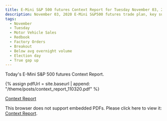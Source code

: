 ```yaml
---
title: E-Mini S&P 500 futures Context Report for Tuesday November 03, 2020
description: November 03, 2020 E-Mini S&P500 futures trade plan, key support and resistance zones, and volatility analysis.
tags:
  - November
  - Tuesday
  - Motor Vehicle Sales
  - Redbook 
  - Factory Orders 
  - Breakout
  - Below avg overnight volume
  - Election day
  - True gap up
---
```


Today's E-Mini S&P 500 futures Context Report.

{% assign pdfUrl = site.baseurl | append: "/theme/posts/context_report_110320.pdf" %}

<a href="{{pdfUrl}}">Context Report</a>

<object data="{{pdfUrl}}" type="application/pdf" width="700px" height="700px">
    <p>This browser does not support embedded PDFs. Please click here to view it: <a href="{{pdfUrl}}">Context Report</a>.</p>
</object>

